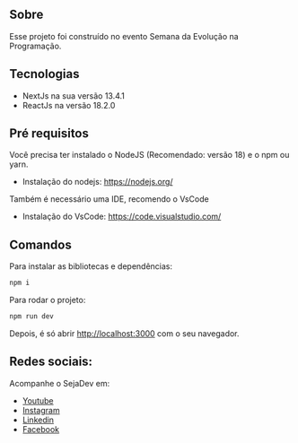 ## Sobre

Esse projeto foi construído no evento Semana da Evolução na Programação.


## Tecnologias

- NextJs na sua versão 13.4.1
- ReactJs na versão 18.2.0

## Pré requisitos

Você precisa ter instalado o NodeJS (Recomendado: versão 18) e o npm ou yarn.
- Instalação do nodejs: https://nodejs.org/

Também é necessário uma IDE, recomendo o VsCode
- Instalação do VsCode: https://code.visualstudio.com/

## Comandos

Para instalar as bibliotecas e dependências:

```bash
npm i
```

Para rodar o projeto:

```bash
npm run dev
```

Depois, é só abrir [http://localhost:3000](http://localhost:3000) com o seu navegador.

## Redes sociais:

Acompanhe o SejaDev em:
- [Youtube](https://www.youtube.com/@sejaDev)
- [Instagram](https://www.instagram.com/seja.dev/)
- [Linkedin](https://www.linkedin.com/company/79618568)
- [Facebook](https://www.facebook.com/sejadevoficial/)
